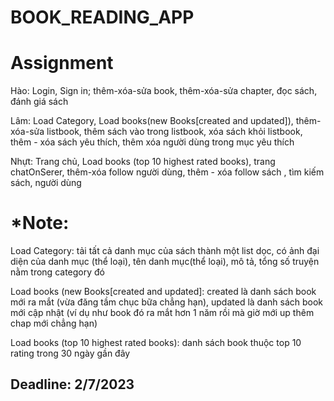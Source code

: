 # BOOK_READING_APP
<h1>Assignment</h1>
<p>Hào: Login, Sign in; thêm-xóa-sửa book, thêm-xóa-sửa chapter, đọc sách, đánh giá sách</p>
<p>Lâm: Load Category, Load books(new Books[created and updated]), thêm-xóa-sửa listbook, thêm sách vào trong listbook, xóa sách khỏi listbook, thêm - xóa sách yêu thích, thêm xóa người dùng trong mục yêu thích</p>
<p>Nhựt: Trang chủ, Load books (top 10 highest rated books), trang chatOnSerer, thêm-xóa follow người dùng, thêm - xóa follow sách , tìm kiếm sách, người dùng </p>
<h1>*Note:</h1>
<p>Load Category: tải tất cả danh mục của sách thành một list dọc, có ảnh đại diện của danh mục (thể loại), tên danh mục(thể loại), mô tả, tổng số truyện nằm trong category đó </p>
<p>Load books (new Books[created and updated]: created là danh sách book mới ra mắt (vừa đăng tầm chục bữa chẳng hạn), updated là danh sách book mới cập nhật (ví dụ như book đó ra mắt hơn 1 năm rồi mà giờ mới up thêm chap mới chẳng hạn) </p>
<p>Load books (top 10 highest rated books): danh sách book thuộc top 10 rating trong 30 ngày gần đây</p>
<h2>Deadline: 2/7/2023</h2>

